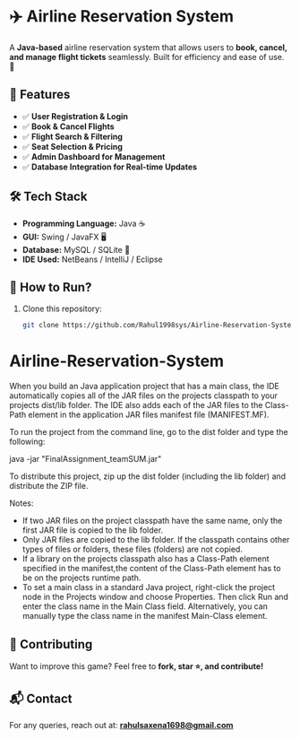 # ✈️ Airline Reservation System

A **Java-based** airline reservation system that allows users to **book, cancel, and manage flight tickets** seamlessly. Built for efficiency and ease of use. 🛫  

## 🚀 Features
- ✅ **User Registration & Login**
- ✅ **Book & Cancel Flights**
- ✅ **Flight Search & Filtering**
- ✅ **Seat Selection & Pricing**
- ✅ **Admin Dashboard for Management**
- ✅ **Database Integration for Real-time Updates**  

## 🛠️ Tech Stack
- **Programming Language:** Java ☕  
- **GUI:** Swing / JavaFX 🖥️  
- **Database:** MySQL / SQLite 💾  
- **IDE Used:** NetBeans / IntelliJ / Eclipse  

## 📌 How to Run?
1. Clone this repository:  
   ```bash
   git clone https://github.com/Rahul1998sys/Airline-Reservation-System.git


# Airline-Reservation-System
When you build an Java application project that has a main class, the IDE
automatically copies all of the JAR
files on the projects classpath to your projects dist/lib folder. The IDE
also adds each of the JAR files to the Class-Path element in the application
JAR files manifest file (MANIFEST.MF).

To run the project from the command line, go to the dist folder and
type the following:

java -jar "FinalAssignment_teamSUM.jar" 

To distribute this project, zip up the dist folder (including the lib folder)
and distribute the ZIP file.

Notes:

* If two JAR files on the project classpath have the same name, only the first
JAR file is copied to the lib folder.
* Only JAR files are copied to the lib folder.
If the classpath contains other types of files or folders, these files (folders)
are not copied.
* If a library on the projects classpath also has a Class-Path element
specified in the manifest,the content of the Class-Path element has to be on
the projects runtime path.
* To set a main class in a standard Java project, right-click the project node
in the Projects window and choose Properties. Then click Run and enter the
class name in the Main Class field. Alternatively, you can manually type the
class name in the manifest Main-Class element.


## 🤝 Contributing
Want to improve this game? Feel free to **fork, star ⭐, and contribute!**

## 📬 Contact
For any queries, reach out at: **rahulsaxena1698@gmail.com**
